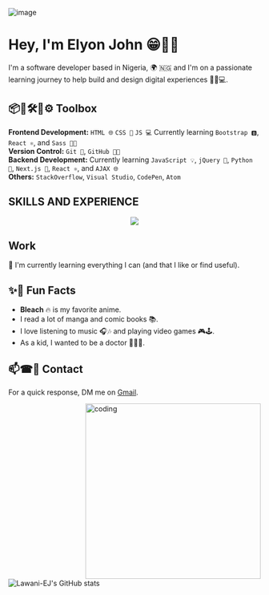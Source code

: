 ![image](https://github.com/user-attachments/assets/e8d90e85-24d7-4140-870a-6c4d32d663c4)

# Hey, I'm Elyon John 😁🖐🏾
I'm a software developer based in Nigeria, 🌍 🇳🇬 and I'm on a passionate learning journey to help build and design digital experiences 🔨✨💻.

## 📦🔨🛠🧱⚙ Toolbox
**Frontend Development:** `HTML 🌐` `CSS 🎨` `JS 💻` Currently learning `Bootstrap 🅱️`, `React ⚛️`, and `Sass 💅🏾`<br>
**Version Control:** `Git 🐙`, `GitHub 🐱‍💻`<br>
**Backend Development:** Currently learning `JavaScript 💡`, `jQuery 🔄`, `Python 🐍`, `Next.js 🚀`, `React ⚛️`, and `AJAX 🌐`<br>
**Others:** `StackOverflow`, `Visual Studio`, `CodePen`, `Atom`

## SKILLS AND EXPERIENCE
<p align="center">
  <a href="https://skillicons.dev">
    <img src="https://skillicons.dev/icons?i=html,css,git,github,js,react,stackoverflow,vscode,windows,linkedin,codepen,cpp,bootstrap,atom,gmail" />
  </a>
</p>

## Work
🌱 I'm currently learning everything I can (and that I like or find useful).

## ✨🌟 Fun Facts
- **Bleach** 🔥 is my favorite anime.
- I read a lot of manga and comic books 📚.
- I love listening to music 🎧🎶 and playing video games 🎮🕹.
- As a kid, I wanted to be a doctor 👨🏾‍⚕️.

## 📫☎📧 Contact
For a quick response, DM me on [Gmail](https://mail.google.com/mail/u/0/#inbox?compose=new).

<img align="right" alt="coding" width="350" src="https://i.pinimg.com/originals/02/c9/b5/02c9b52e5fa9c8e9886b1d5648a9d25c.gif">

![Lawani-EJ's GitHub stats](https://github-readme-stats.vercel.app/api?username=Lawani-EJ&show_icons=true&bg_color=00000000)

<!--
## My DEV Cards 👩🏾‍💻💻📚
<table>
  <tr>
    <td>
      <a href="https://app.daily.dev/lawaniej">
        <img src="https://api.daily.dev/devcards/v2/De08UvvrQEivIKl5QWbuL.png?type=wide&r=915" width="600" alt="Lawani Elyon John's Dev Card"/>
      </a>
    </td>
    <td>
    <a href="https://roadmap.sh"><img src="https://roadmap.sh/card/wide/65c7b032d789a518cf23e084?variant=dark&roadmaps=typescript%2Cdatastructures-and-algorithms%2Cpython%2Ctechnical-writer" alt="roadmap.sh"/></a>
    </td>
  </tr>
</table>
-->
